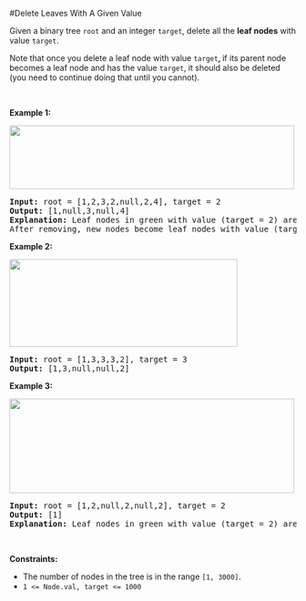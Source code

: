 #Delete Leaves With A Given Value
<p>Given a binary tree <code>root</code> and an integer <code>target</code>, delete all the <strong>leaf nodes</strong> with value <code>target</code>.</p>
<p>Note that once you delete a leaf node with value <code>target</code><strong>, </strong>if its parent node becomes a leaf node and has the value <code>target</code>, it should also be deleted (you need to continue doing that until you cannot).</p>
<p> </p>
<p><strong class="example">Example 1:</strong></p>
<p><strong><img alt="" src="https://assets.leetcode.com/uploads/2020/01/09/sample_1_1684.png" style="width:500px;height:112px"/></strong></p>
<pre><strong>Input:</strong> root = [1,2,3,2,null,2,4], target = 2
<strong>Output:</strong> [1,null,3,null,4]
<strong>Explanation:</strong> Leaf nodes in green with value (target = 2) are removed (Picture in left). 
After removing, new nodes become leaf nodes with value (target = 2) (Picture in center).
</pre>
<p><strong class="example">Example 2:</strong></p>
<p><strong><img alt="" src="https://assets.leetcode.com/uploads/2020/01/09/sample_2_1684.png" style="width:400px;height:154px"/></strong></p>
<pre><strong>Input:</strong> root = [1,3,3,3,2], target = 3
<strong>Output:</strong> [1,3,null,null,2]
</pre>
<p><strong class="example">Example 3:</strong></p>
<p><strong><img alt="" src="https://assets.leetcode.com/uploads/2020/01/15/sample_3_1684.png" style="width:500px;height:166px"/></strong></p>
<pre><strong>Input:</strong> root = [1,2,null,2,null,2], target = 2
<strong>Output:</strong> [1]
<strong>Explanation:</strong> Leaf nodes in green with value (target = 2) are removed at each step.
</pre>
<p> </p>
<p><strong>Constraints:</strong></p>
<ul>
<li>The number of nodes in the tree is in the range <code>[1, 3000]</code>.</li>
<li><code>1 &lt;= Node.val, target &lt;= 1000</code></li>
</ul>
